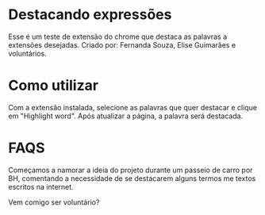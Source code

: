 # Destacando expressões

Esse é um teste de extensão do chrome que destaca as palavras a extensões desejadas.
Criado por: Fernanda Souza, Elise Guimarães e voluntários.

# Como utilizar

Com a extensão instalada, selecione as palavras que quer destacar e clique em "Highlight word". Após atualizar a página, a palavra será destacada.

# FAQS
Começamos a namorar a ideia do projeto durante um passeio de carro por BH, comentando a necessidade de se destacarem alguns termos me textos escritos na internet.


Vem comigo ser voluntário?